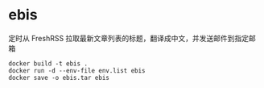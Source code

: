 # ebis
定时从 FreshRSS 拉取最新文章列表的标题，翻译成中文，并发送邮件到指定邮箱

```
docker build -t ebis .
docker run -d --env-file env.list ebis
docker save -o ebis.tar ebis
```